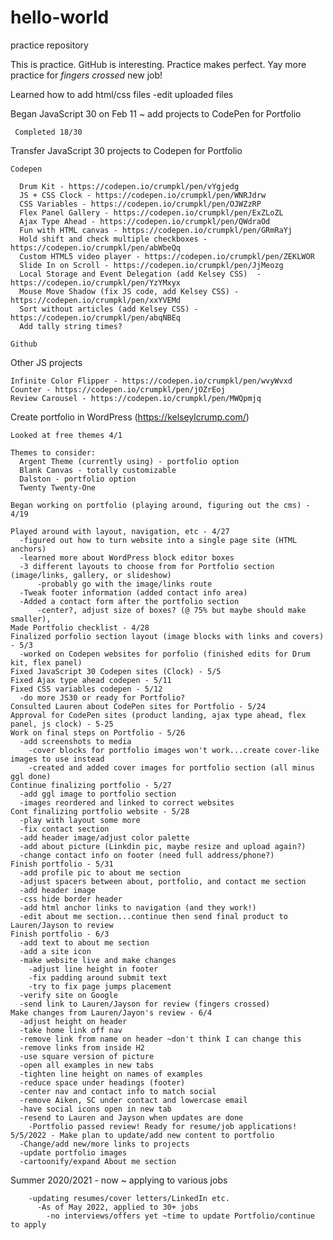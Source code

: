 # hello-world
practice repository

This is practice. GitHub is interesting. Practice makes perfect. 
Yay more practice for *fingers crossed* new job! 

Learned how to add html/css files
  -edit uploaded files
  
Began JavaScript 30 on Feb 11 ~ add projects to CodePen for Portfolio
     
     Completed 18/30

Transfer JavaScript 30 projects to Codepen for Portfolio
  
    Codepen
      
      Drum Kit - https://codepen.io/crumpkl/pen/vYgjedg
      JS + CSS Clock - https://codepen.io/crumpkl/pen/WNRJdrw
      CSS Variables - https://codepen.io/crumpkl/pen/OJWZzRP
      Flex Panel Gallery - https://codepen.io/crumpkl/pen/ExZLoZL
      Ajax Type Ahead - https://codepen.io/crumpkl/pen/QWdraOd
      Fun with HTML canvas - https://codepen.io/crumpkl/pen/GRmRaYj
      Hold shift and check multiple checkboxes - https://codepen.io/crumpkl/pen/abWbeQq
      Custom HTML5 video player - https://codepen.io/crumpkl/pen/ZEKLWOR
      Slide In on Scroll - https://codepen.io/crumpkl/pen/JjMeozg
      Local Storage and Event Delegation (add Kelsey CSS)  - https://codepen.io/crumpkl/pen/YzYMxyx
      Mouse Move Shadow (fix JS code, add Kelsey CSS) - https://codepen.io/crumpkl/pen/xxYVEMd
      Sort without articles (add Kelsey CSS) - https://codepen.io/crumpkl/pen/abqNBEq
      Add tally string times?
    
    Github

Other JS projects
       
    Infinite Color Flipper - https://codepen.io/crumpkl/pen/wvyWvxd 
    Counter - https://codepen.io/crumpkl/pen/jOZrEoj
    Review Carousel - https://codepen.io/crumpkl/pen/MWQpmjq
    
Create portfolio in WordPress (https://kelseylcrump.com/)

    Looked at free themes 4/1
    
    Themes to consider: 
      Argent Theme (currently using) - portfolio option
      Blank Canvas - totally customizable
      Dalston - portfolio option
      Twenty Twenty-One
      
    Began working on portfolio (playing around, figuring out the cms) - 4/19
    
    Played around with layout, navigation, etc - 4/27
      -figured out how to turn website into a single page site (HTML anchors)
      -learned more about WordPress block editor boxes
      -3 different layouts to choose from for Portfolio section (image/links, gallery, or slideshow)
          -probably go with the image/links route
      -Tweak footer information (added contact info area)
      -Added a contact form after the portfolio section
          -center?, adjust size of boxes? (@ 75% but maybe should make smaller),
    Made Portfolio checklist - 4/28
    Finalized porfolio section layout (image blocks with links and covers) - 5/3
      -worked on Codepen websites for porfolio (finished edits for Drum kit, flex panel)
    Fixed JavaScript 30 Codepen sites (Clock) - 5/5
    Fixed Ajax type ahead codepen - 5/11
    Fixed CSS variables codepen - 5/12
      -do more JS30 or ready for Portfolio?
    Consulted Lauren about CodePen sites for Portfolio - 5/24
    Approval for CodePen sites (product landing, ajax type ahead, flex panel, js clock) - 5-25
    Work on final steps on Portfolio - 5/26
      -add screenshots to media
        -cover blocks for portfolio images won't work...create cover-like images to use instead
        -created and added cover images for portfolio section (all minus ggl done)
    Continue finalizing portfolio - 5/27
      -add ggl image to portfolio section
      -images reordered and linked to correct websites
    Cont finalizing portfolio website - 5/28
      -play with layout some more
      -fix contact section
      -add header image/adjust color palette
      -add about picture (Linkdin pic, maybe resize and upload again?)
      -change contact info on footer (need full address/phone?)
    Finish portfolio - 5/31
      -add profile pic to about me section
      -adjust spacers between about, portfolio, and contact me section
      -add header image
      -css hide border header
      -add html anchor links to navigation (and they work!)
      -edit about me section...continue then send final product to Lauren/Jayson to review
    Finish portfolio - 6/3
      -add text to about me section
      -add a site icon
      -make website live and make changes
        -adjust line height in footer
        -fix padding around submit text
        -try to fix page jumps placement
      -verify site on Google 
      -send link to Lauren/Jayson for review (fingers crossed)
    Make changes from Lauren/Jayon's review - 6/4
      -adjust height on header
      -take home link off nav
      -remove link from name on header ~don't think I can change this
      -remove links from inside H2
      -use square version of picture
      -open all examples in new tabs
      -tighten line height on names of examples
      -reduce space under headings (footer)
      -center nav and contact info to match social
      -remove Aiken, SC under contact and lowercase email
      -have social icons open in new tab
      -resend to Lauren and Jayson when updates are done
        -Portfolio passed review! Ready for resume/job applications!
    5/5/2022 - Make plan to update/add new content to portfolio
      -Change/add new/more links to projects
      -update portfolio images
      -cartoonify/expand About me section
        
  Summer 2020/2021 - now ~ applying to various jobs
         
        -updating resumes/cover letters/LinkedIn etc.
          -As of May 2022, applied to 30+ jobs
            -no interviews/offers yet ~time to update Portfolio/continue to apply
      
      
